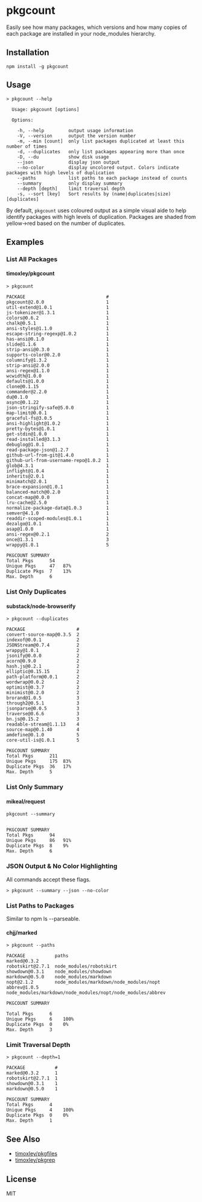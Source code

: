# pkgcount

Easily see how many packages, which versions and how many copies of each package are installed in your node_modules hierarchy.

## Installation

```
npm install -g pkgcount
```

## Usage

```
> pkgcount --help

  Usage: pkgcount [options]

  Options:

    -h, --help         output usage information
    -V, --version      output the version number
    -m, --min [count]  only list packages duplicated at least this number of times
    -d, --duplicates   only list packages appearing more than once
    -D, --du           show disk usage
    --json             display json output
    --no-color         display uncolored output. Colors indicate packages with high levels of duplication
    --paths            list paths to each package instead of counts
    --summary          only display summary
    --depth [depth]    limit traversal depth
    -s, --sort [key]   Sort results by (name|duplicates|size) [duplicates]
```

By default, `pkgcount` uses coloured output as a simple visual aide to
help identify packages with high levels of duplication. Packages are
shaded from yellow->red based on the number of duplicates.

## Examples

### List All Packages

#### timoxley/pkgcount

```
> pkgcount

PACKAGE                              #
pkgcount@2.0.0                       1
util-extend@1.0.1                    1
js-tokenizer@1.3.1                   1
colors@0.6.2                         1
chalk@0.5.1                          1
ansi-styles@1.1.0                    1
escape-string-regexp@1.0.2           1
has-ansi@0.1.0                       1
slide@1.1.6                          1
strip-ansi@0.3.0                     1
supports-color@0.2.0                 1
columnify@1.3.2                      1
strip-ansi@2.0.0                     1
ansi-regex@1.1.0                     1
wcwidth@1.0.0                        1
defaults@1.0.0                       1
clone@0.1.15                         1
commander@2.2.0                      1
du@0.1.0                             1
async@0.1.22                         1
json-stringify-safe@5.0.0            1
map-limit@0.0.1                      1
graceful-fs@3.0.5                    1
ansi-highlight@1.0.2                 1
pretty-bytes@1.0.1                   1
get-stdin@1.0.0                      1
read-installed@3.1.3                 1
debuglog@1.0.1                       1
read-package-json@1.2.7              1
github-url-from-git@1.4.0            1
github-url-from-username-repo@1.0.2  1
glob@4.3.1                           1
inflight@1.0.4                       1
inherits@2.0.1                       1
minimatch@2.0.1                      1
brace-expansion@1.0.1                1
balanced-match@0.2.0                 1
concat-map@0.0.0                     1
lru-cache@2.5.0                      1
normalize-package-data@1.0.3         1
semver@4.1.0                         1
readdir-scoped-modules@1.0.1         1
dezalgo@1.0.1                        1
asap@1.0.0                           1
ansi-regex@0.2.1                     2
once@1.3.1                           3
wrappy@1.0.1                         5

PKGCOUNT SUMMARY
Total Pkgs      54
Unique Pkgs     47   87%
Duplicate Pkgs  7    13%
Max. Depth      6
```

### List Only Duplicates

#### substack/node-browserify

```
> pkgcount --duplicates

PACKAGE                   #
convert-source-map@0.3.5  2
indexof@0.0.1             2
JSONStream@0.7.4          2
wrappy@1.0.1              2
jsonify@0.0.0             2
acorn@0.9.0               2
hash.js@0.2.1             2
elliptic@0.15.15          2
path-platform@0.0.1       2
wordwrap@0.0.2            2
optimist@0.3.7            2
minimist@0.2.0            2
brorand@1.0.5             3
through2@0.5.1            3
jsonparse@0.0.5           3
traverse@0.6.6            3
bn.js@0.15.2              3
readable-stream@1.1.13    4
source-map@0.1.40         4
amdefine@0.1.0            5
core-util-is@1.0.1        5

PKGCOUNT SUMMARY
Total Pkgs      211
Unique Pkgs     175  83%
Duplicate Pkgs  36   17%
Max. Depth      5
```

### List Only Summary

#### mikeal/request

```
pkgcount --summary


PKGCOUNT SUMMARY
Total Pkgs      94
Unique Pkgs     86   91%
Duplicate Pkgs  8    9%
Max. Depth      6
```

### JSON Output & No Color Highlighting

All commands accept these flags.

```
> pkgcount --summary --json --no-color
```

### List Paths to Packages

Similar to npm ls --parseable.

#### chjj/marked

```
> pkgcount --paths

PACKAGE           paths
marked@0.3.2
robotskirt@2.7.1  node_modules/robotskirt
showdown@0.3.1    node_modules/showdown
markdown@0.5.0    node_modules/markdown
nopt@2.1.2        node_modules/markdown/node_modules/nopt
abbrev@1.0.5      node_modules/markdown/node_modules/nopt/node_modules/abbrev

PKGCOUNT SUMMARY

Total Pkgs      6
Unique Pkgs     6    100%
Duplicate Pkgs  0    0%
Max. Depth      3
```

### Limit Traversal Depth

```
> pkgcount --depth=1

PACKAGE           #
marked@0.3.2      1
robotskirt@2.7.1  1
showdown@0.3.1    1
markdown@0.5.0    1

PKGCOUNT SUMMARY
Total Pkgs      4
Unique Pkgs     4    100%
Duplicate Pkgs  0    0%
Max. Depth      1
```

## See Also

* [timoxley/pkgfiles](https://github.com/timoxley/pkgfiles)
* [timoxley/pkgrep](https://github.com/timoxley/pkgrep)

## License

MIT
